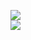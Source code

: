 [![](https://img.shields.io/badge/Made%20With-Github%20Spray-lightgrey.svg?style=for-the-badge&logo=github)](https://github.com/Annihil/github-spray#17260)  
[![](https://i.imgur.com/2DrTn0Z.gif)](https://github.com/Annihil/github-spray)